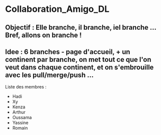 # Collaboration_Amigo_DL
## Objectif : Elle branche, il branche, iel branche ... Bref, allons on branche !  
## Idee : 6 branches - page d'accueil, + un continent par branche, on met tout ce que l'on veut dans chaque continent, et on s'embrouille avec les pull/merge/push ...

Liste des membres :
- Hadi
- Xy
- Kenza
- Arthur
- Oussama
- Yassine
- Romain